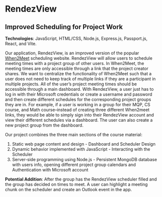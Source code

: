 # RendezView

## Improved Scheduling for Project Work

**Technologies**: JavaScript, HTML/CSS, Node.js, Express.js, Passport.js, React, and Vite.

Our application, RendezView, is an improved version of the popular [When2Meet](https://www.when2meet.com/) scheduling website. RendezView will allow users to schedule meeting times with a project group of other users. In When2Meet, the meeting times are only accessible through a link that the project creator shares. We want to centralize the functionality of When2Meet such that a user does not need to keep track of multiple links if they are a participant in multiple projects. All of the user’s project meeting times should be accessible through a main dashboard. With RendezView, a user just has to log in with their Microsoft credentials or create a username and password and then create different schedules for the corresponding project groups they are in. For example, if a user is working in a group for their MQP, CS course, and Math course–instead of creating three different When2meet links, they would be able to simply sign into their RendezView account and view their different schedules via a dashboard. The user can also create a new project group from the dashboard.

Our project combines the three main sections of the course material:
1. Static web page content and design - Dashboard and Scheduler Design
2. Dynamic behavior implemented with JavaScript - Interacting with the Scheduler
3. Server-side programming using Node.js - Persistent MongoDB database with users info, opening different project group calendars and Authentication with Microsoft account

**Potential Addition**:
After the group has the RendezView scheduler filled and the group has decided on times to meet. A user can highlight a meeting chunk on the scheduler and create an Outlook event in the app.